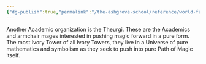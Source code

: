 ```yaml
---
{"dg-publish":true,"permalink":"/the-ashgrove-school/reference/world-factions/the-academics/the-theurgi/"}
---
```


Another Academic organization is the Theurgi. These are the Academics and armchair mages interested in pushing magic forward in a pure form. The most Ivory Tower of all Ivory Towers, they live in a Universe of pure mathematics and symbolism as they seek to push into pure Path of Magic itself.
